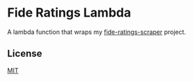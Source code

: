 # Fide Ratings Lambda

A lambda function that wraps my [fide-ratings-scraper](github.com/xRuiAlves/fide-ratings-scraper/) project.

## License

[MIT](https://github.com/xRuiAlves/fide-ratings-lambda/blob/master/LICENSE)
